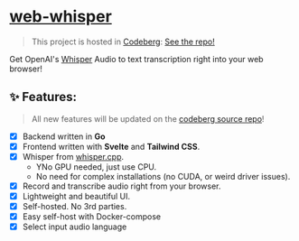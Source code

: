 # [web-whisper](https://codeberg.org/pluja/web-whisper)

> This project is hosted in [Codeberg](https://codeberg.org): [See the repo!](https://codeberg.org/pluja/web-whisper)

Get OpenAI's [Whisper](https://github.com/openai/whisper) Audio to text transcription right into your web browser!

## ✨ Features:

> All new features will be updated on the [codeberg source repo](https://codeberg.org/pluja/web-whisper)!

- [x] Backend written in **Go**
- [x] Frontend written with **Svelte** and **Tailwind CSS**.
- [x] Whisper from [whisper.cpp](https://github.com/ggerganov/whisper.cpp).
    - YNo GPU needed, just use CPU.
    - No need for complex installations (no CUDA, or weird driver issues).
- [x] Record and transcribe audio right from your browser.
- [x] Lightweight and beautiful UI.
- [x] Self-hosted. No 3rd parties.
- [x] Easy self-host with Docker-compose
- [x] Select input audio language
